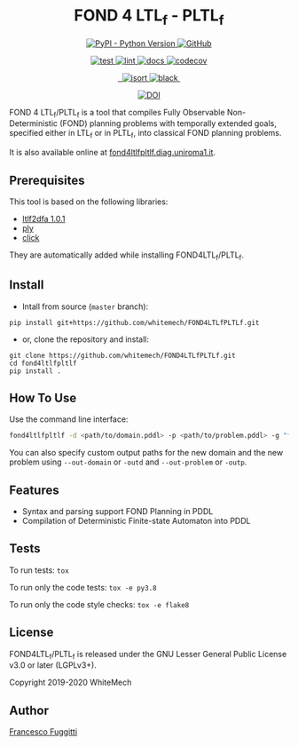 <h1 align="center">
  FOND 4 LTL<sub>f</sub> - PLTL<sub>f</sub>
</h1>

<p align="center">
  <a href="https://pypi.org/project/FOND4LTLfPLTLf">
    <img alt="PyPI - Python Version" src="https://img.shields.io/pypi/pyversions/ltlf2dfa" />
  </a>
  <a href="https://github.com/whitemech/FOND4LTLfPLTLf/blob/master/LICENSE">
    <img alt="GitHub" src="https://img.shields.io/badge/license-LGPLv3%2B-blue">
  </a>
</p>
<p align="center">
  <a href="">
    <img alt="test" src="https://github.com/whitemech/FOND4LTLfPLTLf/workflows/test/badge.svg">
  </a>
  <a href="">
    <img alt="lint" src="https://github.com/whitemech/FOND4LTLfPLTLf/workflows/lint/badge.svg">
  </a>
  <a href="">
    <img alt="docs" src="https://github.com/whitemech/FOND4LTLfPLTLf/workflows/docs/badge.svg">
  </a>
  <a href="https://codecov.io/gh/whitemech/FOND4LTLfPLTLf">
    <img alt="codecov" src="https://codecov.io/gh/whitemech/FOND4LTLfPLTLf/branch/master/graph/badge.svg">
  </a>
</p>
<p align="center">
  <a href="https://img.shields.io/badge/flake8-checked-blueviolet">
    <img alt="" src="https://img.shields.io/badge/flake8-checked-blueviolet">
  </a>
  <a href="https://img.shields.io/badge/mypy-checked-blue">
    <img alt="" src="https://img.shields.io/badge/mypy-checked-blue">
  </a>
  <a href="https://img.shields.io/badge/isort-checked-yellow">
    <img alt="isort" src="https://img.shields.io/badge/isort-checked-yellow" />
  </a>
  <a href="https://img.shields.io/badge/code%20style-black-black">
    <img alt="black" src="https://img.shields.io/badge/code%20style-black-black" />
  </a>
  <a href="https://www.mkdocs.org/">
    <img alt="" src="https://img.shields.io/badge/docs-mkdocs-9cf">
</p>
<p align="center">
<a href="https://doi.org/10.5281/zenodo.4876281"><img src="https://zenodo.org/badge/DOI/10.5281/zenodo.4876281.svg" alt="DOI"></a>
</p>

FOND 4 LTL<sub>f</sub>/PLTL<sub>f</sub> is a tool that compiles Fully Observable Non-Deterministic (FOND) planning
problems with temporally extended goals, specified either in LTL<sub>f</sub> or in PLTL<sub>f</sub>, into classical FOND
planning problems.

It is also available online at [fond4ltlfpltlf.diag.uniroma1.it](https://fond4ltlf.herokuapp.com/).

## Prerequisites

This tool is based on the following libraries:

- [ltlf2dfa 1.0.1](https://pypi.org/project/ltlf2dfa/)
- [ply](https://pypi.org/project/ply/)
- [click](https://pypi.org/project/click/)

They are automatically added while installing FOND4LTL<sub>f</sub>/PLTL<sub>f</sub>.

## Install

- Intall from source (`master` branch):

```
pip install git+https://github.com/whitemech/FOND4LTLfPLTLf.git
```

- or, clone the repository and install:

```
git clone https://github.com/whitemech/FOND4LTLfPLTLf.git
cd fond4ltlfpltlf
pip install .
```

## How To Use

Use the command line interface:

```bash
fond4ltlfpltlf -d <path/to/domain.pddl> -p <path/to/problem.pddl> -g "formula"
```

You can also specify custom output paths for the new domain and the new problem using `--out-domain` or `-outd`
and `--out-problem` or `-outp`.

## Features

* Syntax and parsing support FOND Planning in PDDL
* Compilation of Deterministic Finite-state Automaton into PDDL

## Tests

To run tests: `tox`

To run only the code tests: `tox -e py3.8`

To run only the code style checks: `tox -e flake8`

## License

FOND4LTL<sub>f</sub>/PLTL<sub>f</sub> is released under the GNU Lesser General Public License v3.0 or later (LGPLv3+).

Copyright 2019-2020 WhiteMech

## Author

[Francesco Fuggitti](https://francescofuggitti.github.io/)


